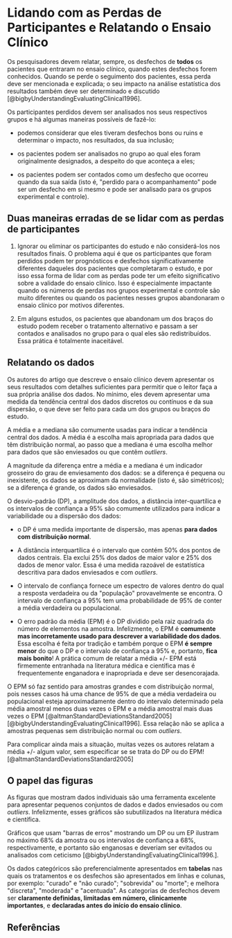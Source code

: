 # Lidando com as Perdas de Participantes e  Relatando o Ensaio Clínico  


Os pesquisadores devem relatar, sempre, os desfechos de **todos** os pacientes que entraram no ensaio clínico, quando estes desfechos forem conhecidos. Quando se perde o seguimento dos pacientes, essa perda deve ser mencionada e explicada; o seu impacto na análise estatística dos resultados também deve ser determinado e discutido [@bigbyUnderstandingEvaluatingClinical1996].

Os participantes perdidos devem ser analisados nos seus respectivos grupos e há algumas maneiras possíveis de fazê-lo: 

- podemos considerar que eles tiveram desfechos bons ou ruins e determinar o impacto, nos resultados, da sua inclusão; 

- os pacientes podem ser analisados no grupo ao qual eles foram originalmente designados, a despeito do que aconteça a eles;  

- os pacientes podem ser contados como um desfecho que ocorreu quando da sua saída (isto é, "perdido para o acompanhamento" pode ser um desfecho em si mesmo e pode ser analisado para os grupos experimental e controle).


## Duas maneiras erradas de se lidar com as perdas de participantes

1. Ignorar ou eliminar os participantes do estudo e não considerá-los nos resultados finais. O problema aqui é que os participantes que foram perdidos podem ter prognósticos e desfechos significativamente diferentes daqueles dos pacientes que completaram o estudo, e por isso essa forma de lidar com as perdas pode ter um efeito significativo sobre a validade do ensaio clínico. Isso é especialmente impactante quando os números de perdas nos grupos experimental e controle são muito diferentes ou quando os pacientes nesses grupos abandonaram o ensaio clínico por motivos diferentes.

2. Em alguns estudos, os pacientes que abandonam um dos braços do estudo podem receber o tratamento alternativo e passam a ser contados e analisados no grupo para o qual eles são redistribuídos. Essa prática é totalmente inaceitável.


## Relatando os dados

Os autores do artigo que descreve o ensaio clínico devem apresentar os seus resultados com detalhes suficientes para permitir que o leitor faça a sua própria análise dos dados. No mínimo, eles devem apresentar uma medida da tendência central dos dados discretos ou contínuos e da sua dispersão, o que deve ser feito para cada um dos grupos ou braços do estudo.

A média e a mediana são comumente usadas para indicar a tendência central dos dados. A média é a escolha mais apropriada para dados que têm distribuição normal, ao passo que a mediana é uma escolha melhor para dados que são enviesados ou que contêm *outliers*.

A magnitude da diferença entre a média e a mediana é um indicador grosseiro do grau de enviesamento dos dados: se a diferença é pequena ou inexistente, os dados se aproximam da normalidade (isto é, são simétricos); se a diferença é grande, os dados são enviesados.

O desvio-padrão (DP), a amplitude dos dados, a distância inter-quartílica e os intervalos de confiança a 95% são comumente utilizados para indicar a variabilidade ou a dispersão dos dados:


- o DP é uma medida importante de dispersão, mas apenas **para dados com distribuição normal**. 


- A distância interquartílica é o intervalo que contém  50%  dos pontos de dados centrais. Ela exclui 25% dos dados de maior valor e 25% dos dados de menor valor. Essa é uma medida razoável de estatística descritiva para dados enviesados e com *outliers*.

- O intervalo de confiança fornece um espectro de valores dentro do qual a resposta verdadeira ou da "população" provavelmente se encontra. O intervalo de confiança a 95% tem uma probabilidade de 95% de conter a média verdadeira ou populacional.

- O erro padrão da média (EPM) é o DP dividido pela raiz quadrada do número de elementos na amostra.
Infelizmente, o EPM é **comumente mas incorretamente usado para descrever a variabilidade dos dados**. Essa escolha é feita por tradição e também porque o EPM **é sempre menor** do que o DP e o intervalo de confiança a 95% e, portanto, **fica mais bonito**! 
A prática comum de relatar a média +/- EPM está firmemente entranhada na literatura médica e científica mas é frequentemente enganadora e inapropriada e deve ser desencorajada.

O EPM só faz sentido para amostras grandes e com distribuição normal, pois nesses casos há uma chance de 95% de que a média verdadeira ou populacional esteja aproximadamente dentro do intervalo determinado pela média amostral menos duas vezes o EPM e a média amostral mais duas vezes o EPM [@altmanStandardDeviationsStandard2005] [@bigbyUnderstandingEvaluatingClinical1996]. Essa relação não se aplica a amostras pequenas sem distribuição normal ou com *outliers*.

Para complicar ainda mais a situação, muitas vezes os autores relatam a média +/- algum valor, sem especificar se se trata do DP ou do EPM! [@altmanStandardDeviationsStandard2005]


## O papel das figuras

As figuras que mostram dados individuais são uma ferramenta excelente para apresentar pequenos conjuntos de dados e dados enviesados ou com *outliers*. Infelizmente, esses gráficos são subutilizados na literatura médica e científica. 

Gráficos que usam "barras de erros" mostrando um DP ou um EP ilustram no máximo 68% da amostra ou os intervalos de confiança a 68%, respectivamente, e portanto são enganosas e deveriam ser evitados ou analisados com ceticismo [@bigbyUnderstandingEvaluatingClinical1996.].

Os dados categóricos são preferencialmente apresentados em **tabelas** nas quais os tratamentos e os desfechos são apresentados em linhas e colunas, por exemplo: "curado" e "não curado"; "sobrevida" ou "morte"; e melhora "discreta", "moderada" e "acentuada". 
As categorias de desfechos devem ser **claramente definidas, limitadas em número, clinicamente importantes**, e **declaradas antes do início do ensaio clínico**.


## Referências



























